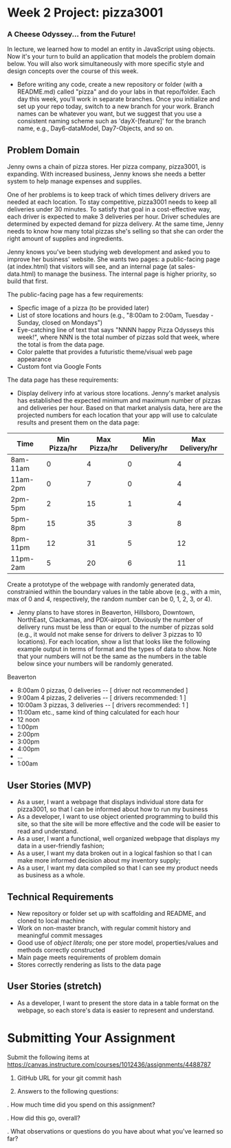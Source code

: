 # Week 2 Project: pizza3001
### A Cheese Odyssey... from the Future!

In lecture, we learned how to model an entity in JavaScript using objects. Now it's your turn to build an application that models the problem domain below. You will also work simultaneously with more specific style and design concepts over the course of this week.

* Before writing any code, create a new repository or folder (with a README.md) called "pizza" and do your labs in that repo/folder. Each day this week, you'll work in separate branches. Once you initialize and set up your repo today, switch to a new branch for your work. Branch names can be whatever you want, but we suggest that you use a consistent naming scheme such as 'dayX-[feature]' for the branch name, e.g., Day6-dataModel, Day7-Objects, and so on.

## Problem Domain
Jenny owns a chain of pizza stores. Her pizza company, pizza3001, is expanding. With increased business, Jenny knows she needs a better system to help manage expenses and supplies.

One of her problems is to keep track of which times delivery drivers are needed at each location. To stay competitive, pizza3001 needs to keep all deliveries under 30 minutes. To satisfy that goal in a cost-effective way, each driver is expected to make 3 deliveries per hour. Driver schedules are determined by expected demand for pizza delivery. At the same time, Jenny needs to know how many total pizzas she's selling so that she can order the right amount of supplies and ingredients.

Jenny knows you've been studying web development and asked you to improve her business' website.  She wants two pages: a public-facing page (at index.html) that visitors will see, and an internal page (at sales-data.html) to manage the business. The internal page is higher priority, so build that first.

The public-facing page has a few requirements:
- Specfic image of a pizza (to be provided later)
- List of store locations and hours (e.g., "8:00am to 2:00am, Tuesday - Sunday, closed on Mondays")
- Eye-catching line of text that says "NNNN happy Pizza Odysseys this week!", where NNN is the total number of pizzas sold that week, where the total is from the data page.
- Color palette that provides a futuristic theme/visual web page appearance
- Custom font via Google Fonts

The data page has these requirements:
- Display delivery info at various store locations. Jenny's market analysis has established the expected minimum and maximum number of pizzas and deliveries per hour.  Based on that market analysis data, here are the projected numbers for each location that your app will use to calculate results and present them on the data page:

| Time  | Min Pizza/hr  | Max Pizza/hr | Min Delivery/hr | Max Delivery/hr  |
|---|---|---|---|---|
| 8am-11am  | 0  | 4  | 0 | 4 |
| 11am-2pm  | 0  | 7  | 0 | 4 |
| 2pm-5pm  | 2  | 15  | 1 | 4 |
| 5pm-8pm  | 15  | 35  | 3 | 8 |
| 8pm-11pm  | 12  | 31  | 5 | 12 |
| 11pm-2am  | 5  | 20  | 6 | 11 |   

Create a prototype of the webpage with randomly generated data, constrainied within the boundary values in the table above (e.g., with a min, max of 0 and 4, respectively, the random number can be 0, 1, 2, 3, or 4).

- Jenny plans to have stores in Beaverton, Hillsboro, Downtown, NorthEast, Clackamas, and PDX-airport. Obviously the number of delivery runs must be less than or equal to the number of pizzas sold (e.g., it would not make sense for drivers to deliver 3 pizzas to 10 locations).  For each location, show a list that looks like the following example output in terms of format and the types of data to show. Note that your numbers will not be the same as the numbers in the table below since your numbers will be randomly generated.

Beaverton
- 8:00am 0 pizzas, 0 deliveries -- [ driver not recommended ]
- 9:00am 4 pizzas, 2 deliveries -- [ drivers recommended: 1 ]
- 10:00am 3 pizzas, 3 deliveries -- [ drivers recommended: 1 ]
- 11:00am etc., same kind of thing calculated for each hour
- 12 noon
- 1:00pm
- 2:00pm
- 3:00pm
- 4:00pm
- ...
- 1:00am

## User Stories (MVP)
- As a user, I want a webpage that displays individual store data for pizza3001, so that I can be informed about how to run my business
- As a developer, I want to use object oriented programming to build this site, so that the site will be more effective and the code will be easier to read and understand.
- As a user, I want a functional, well organized webpage that displays my data in a user-friendly fashion;
- As a user, I want my data broken out in a logical fashion so that I can make more informed decision about my inventory supply;
- As a user, I want my data compiled so that I can see my product needs as business as a whole.

## Technical Requirements
- New repository or folder set up with scaffolding and README, and cloned to local machine
- Work on non-master branch, with regular commit history and meaningful commit messages
- Good use of *object literals*; one per store model, properties/values and methods correctly constructed
- Main page meets requirements of problem domain
- Stores correctly rendering as lists to the data page

## User Stories (stretch)
 - As a developer, I want to present the store data in a table format on the webpage, so each store's data is easier to represent and understand.

# Submitting Your Assignment

Submit the following items at https://canvas.instructure.com/courses/1012436/assignments/4488787

1. GitHub URL for your git commit hash

2. Answers to the following questions:

  . How much time did you spend on this assignment?

  . How did this go, overall?

  . What observations or questions do you have about what you've learned so far?

